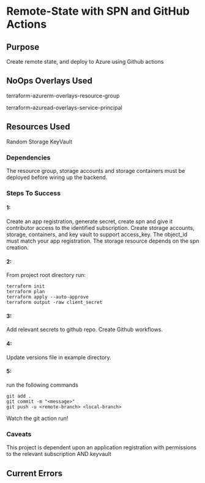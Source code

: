 # **Remote-State with SPN and GitHub Actions**

## Purpose
Create remote state, and deploy to Azure using Github actions

## NoOps Overlays Used

terraform-azurerm-overlays-resource-group

terraform-azuread-overlays-service-principal

## Resources Used

Random
Storage
KeyVault

### Dependencies
The resource group, storage accounts and storage containers must be deployed before wiring up the backend.

### Steps To Success

#### 1:

Create an app registration, generate secret, create spn and give it contributor access to the identified subscription. Create storage accounts, storage, containers, and key vault to support access_key. The object_id must match your app registration. The storage resource depends on the spn creation.

#### 2:
From project root directory run: 

```hcl
terraform init
terraform plan
terraform apply --auto-approve
terraform output -raw client_secret
```

#### 3:

Add relevant secrets to github repo. Create Github workflows.

#### 4:

Update versions file in example directory.

#### 5:

run the following commands
```
git add .
git commit -m "<message>"
git push -u <remote-branch> <local-branch>

```

Watch the git action run!
### Caveats
This project is dependent upon an application registration with permissions to the relevant subscription AND keyvault

## Current Errors
